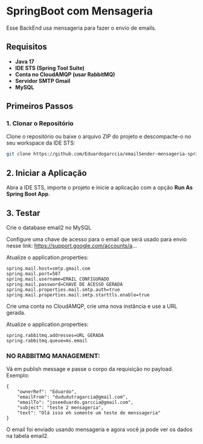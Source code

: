 # SpringBoot com Mensageria

Esse BackEnd usa mensageria para fazer o envio de emails.

## Requisitos

- **Java 17**
- **IDE STS (Spring Tool Suite)**
- **Conta no CloudAMQP (usar RabbitMQ)**
- **Servidor SMTP Gmail**
- **MySQL**

## Primeiros Passos

### 1. Clonar o Repositório

Clone o repositório ou baixe o arquivo ZIP do projeto e descompacte-o no seu workspace da IDE STS:

```bash
git clone https://github.com/Eduardogarccia/emailSender-mensageria-springBoot.git
```

## 2. Iniciar a Aplicação

Abra a IDE STS, importe o projeto e inicie a aplicação com a opção **Run As Spring Boot App**.

## 3. Testar

Crie o database email2 no MySQL

Configure uma chave de acesso para o email que será usado para envio nesse link: https://support.google.com/accounts/a...

Atualize o application.properties:
```
spring.mail.host=smtp.gmail.com
spring.mail.port=587
spring.mail.username=EMAIL CONFIGURADO
spring.mail.password=CHAVE DE ACESSO GERADA
spring.mail.properties.mail.smtp.auth=true
spring.mail.properties.mail.smtp.starttls.enable=true
```
Crie uma conta no CloudAMQP, crie uma nova instância e use a URL gerada.

Atualize o application.properties:
```
spring.rabbitmq.addresses=URL GERADA
spring.rabbitmq.queue=ms.email
```
### NO RABBITMQ MANAGEMENT:

Vá em publish message e passe o corpo da requisição no payload.
Exemplo:
```
{
    "ownerRef": "Eduardo",
    "emailFrom": "dududutragarcia@gmail.com",
    "emailTo": "joseeduardo.garccia@gmail.com",
    "subject": "teste 2 mensageria",
    "text": "Olá isso eh somente um teste de menssageria" 
}
```

O email foi enviado usando mensageria e agora você ja pode ver os dados na tabela email2.



